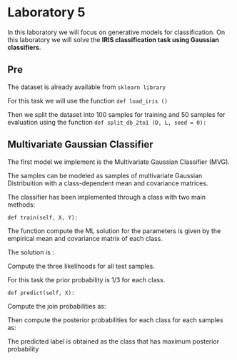 # Laboratory 5

In this laboratory we will focus on generative models for classification. On this laboratory we will solve the **IRIS classification task using Gaussian classifiers**.



## Pre

The dataset is already available from ```sklearn library```

For this task we will use the function ```def load_iris ()```

Then we split the dataset into 100 samples for training and 50 samples for evaluation using the function ```def split_db_2to1 (D, L, seed = 0):```



## Multivariate Gaussian Classifier

The first model we implement is the Multivariate Gaussian Classifier (MVG).



The samples can be modeled as samples of multivariate Gaussian Distribuition with a class-dependent mean and covariance matrices.



The classifier has been implemented through a class with two main methods:



```def train(self, X, Y):```

The function compute the ML solution for the parameters is given by the empirical mean and covariance matrix of each class.



The solution is :



Compute the three likelihoods for all test samples.



For this task the prior probability is 1/3 for each class.



```def predict(self, X):```

Compute the join probabilities as:



Then compute the posterior probabilities for each class for each samples as:



 The predicted label is obtained as the class that has maximum posterior probability







